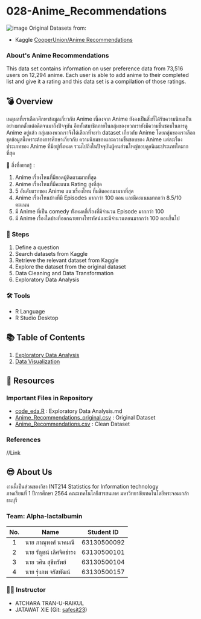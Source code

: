 # 028-Anime_Recommendations
![image](https://user-images.githubusercontent.com/68787450/137539511-9fc8c6eb-02fd-4a62-ad8e-5202d3a2f9c3.png)
Original Datasets from: 
 - Kaggle [CooperUnion/Anime Recommendations](https://www.kaggle.com/CooperUnion/anime-recommendations-database?select=anime.csv)

### About's Anime Recommendations

This data set contains information on user preference data from 73,516 users on 12,294 anime. Each user is able to add anime to 
their completed list and give it a rating and this data set is a compilation of those ratings.


## :bomb: Overview
เหตุผลที่เราเลือกศึกษาข้อมูลเกี่ยวกับ Anime เนื่องจาก Anime ยังคงเป็นสิ่งที่ได้รับความนิยมเป็นอย่างมากตั้งแต่อดีตจนมาถึงปัจจุบัน อีกทั้งสมาชิกภายในกลุ่มของพวกเรายังมีความชื่นชอบในการดู Anime อยู่แล้ว กลุ่มของพวกเราจึงได้เลือกที่จะทำ dataset เกี่ยวกับ Anime โดยกลุ่มของเราเลือกชุดข้อมูลนี้เพราะต้องการศึกษาเกี่ยวกับ ความนิยมของและความชื่นชอบของ Anime แต่ละเรื่อง ประเภทของ Anime ที่มีอยู่ทั้งหมด รวมไปถึงในปัจจุบันผู้คนส่วนใหญ่ชอบดูอนิเมะประเภทใดมากที่สุด

🤔 สิ่งที่อยากรู้ :
1. Anime เรื่องไหนที่มียอดผู้ติดตามมากที่สุด
2. Anime เรื่องไหนที่มีคะแนน Rating สูงที่สุด
3. 5 อันดับแรกของ Anime แนวเรื่องไหน ที่ผลิตออกมามากที่สุด
4. Anime เรื่องไหนบ้างที่มี Episodes มากกว่า 100 ตอน และมีคะแนนมากกว่า 8.5/10 คะแนน
5. มี Anime ที่เป็น comedy ทัังหมดกี่เรื่องที่มีจำนวน Episode มากกว่า 100 
6. มี Anime เรื่องใดบ้างที่ออกฉายทางโทรทัศน์และมีจำนวนตอนมากกว่า 100 ตอนขึ้นไป

### :thought_balloon: Steps

1. Define a question
2. Search datasets from Kaggle
3. Retrieve the relevant dataset from Kaggle
4. Explore the dataset from the original dataset
5. Data Cleaning and Data Transformation
6. Exploratory Data Analysis

### 🛠️ Tools

- R Language
- R Studio Desktop

## 📚 Table of Contents

1. [Exploratory Data Analysis](./exploratory.md)
2. [Data Visualization]()

## 📁 Resources

### Important Files in Repository

- [code_eda.R](./code_eda.R) : Exploratory Data Analysis.md
- [Anime_Recommendations_original.csv](./anime_recommendation.csv) : Original Dataset
- [Anime_Recommendations.csv](./anime_clean.csv) : Clean Dataset

### References
//Link

## :sunglasses: About Us

งานนี้เป็นส่วนของวิชา INT214 Statistics for Information technology <br/> ภาคเรียนที่ 1 ปีการศึกษา 2564 คณะเทคโนโลยีสารสนเทศ มหาวิทยาลัยเทคโนโลยีพระจอมเกล้าธนบุรี

### Team: Alpha-lactalbumin
| No. | Name              | Student ID   |
|:---:|-------------------|--------------|
|  1  | นาย ภาณุพงศ์ นาคมณี    | 63130500092  |
|  2  | นาย รัญชน์ เลิศจิตธำรง    | 63130500101  |
|  3  | นาย วศิน สุขีทรัพย์   | 63130500104 |
|  4  | นาย รุ่งภพ จรัสพัฒน์     | 63130500157 |

### 👨‍🏫 Instructor

- ATCHARA TRAN-U-RAIKUL
- JATAWAT XIE (Git: [safesit23](https://github.com/safesit23))



